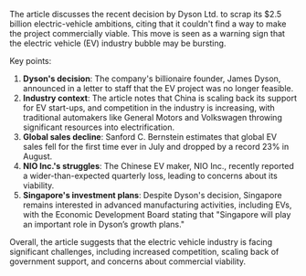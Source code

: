 The article discusses the recent decision by Dyson Ltd. to scrap its $2.5 billion electric-vehicle ambitions, citing that it couldn't find a way to make the project commercially viable. This move is seen as a warning sign that the electric vehicle (EV) industry bubble may be bursting.

Key points:

1. **Dyson's decision**: The company's billionaire founder, James Dyson, announced in a letter to staff that the EV project was no longer feasible.
2. **Industry context**: The article notes that China is scaling back its support for EV start-ups, and competition in the industry is increasing, with traditional automakers like General Motors and Volkswagen throwing significant resources into electrification.
3. **Global sales decline**: Sanford C. Bernstein estimates that global EV sales fell for the first time ever in July and dropped by a record 23% in August.
4. **NIO Inc.'s struggles**: The Chinese EV maker, NIO Inc., recently reported a wider-than-expected quarterly loss, leading to concerns about its viability.
5. **Singapore's investment plans**: Despite Dyson's decision, Singapore remains interested in advanced manufacturing activities, including EVs, with the Economic Development Board stating that "Singapore will play an important role in Dyson’s growth plans."

Overall, the article suggests that the electric vehicle industry is facing significant challenges, including increased competition, scaling back of government support, and concerns about commercial viability.